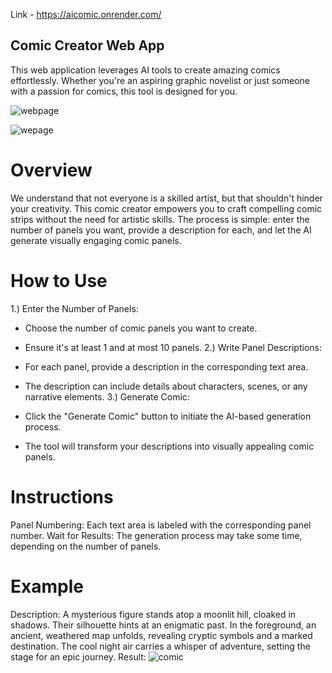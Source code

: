 Link - https://aicomic.onrender.com/
## Comic Creator Web App
This web application leverages AI tools to create amazing comics effortlessly. Whether you're an aspiring graphic novelist or just someone with a passion for comics, this tool is designed for you.

![webpage](https://github.com/MeRonak/ComicGenerator/assets/87123160/f4de8bf8-0203-4c9d-a6cb-7f412313fcd5)

![wepage](https://github.com/MeRonak/ComicGenerator/assets/87123160/ac1deada-761b-465a-aaba-7b3fa2e293d6)

# Overview
We understand that not everyone is a skilled artist, but that shouldn't hinder your creativity. This comic creator empowers you to craft compelling comic strips without the need for artistic skills. The process is simple: enter the number of panels you want, provide a description for each, and let the AI generate visually engaging comic panels.

# How to Use
1.) Enter the Number of Panels:

  - Choose the number of comic panels you want to create.
  - Ensure it's at least 1 and at most 10 panels.
2.) Write Panel Descriptions:

  - For each panel, provide a description in the corresponding text area.
  - The description can include details about characters, scenes, or any narrative elements.
3.) Generate Comic:

  - Click the "Generate Comic" button to initiate the AI-based generation process.
  - The tool will transform your descriptions into visually appealing comic panels.
# Instructions
Panel Numbering:
  Each text area is labeled with the corresponding panel number.
Wait for Results:
  The generation process may take some time, depending on the number of panels.
# Example
Description: A mysterious figure stands atop a moonlit hill, cloaked in shadows. Their silhouette hints at an enigmatic past. In the foreground, an ancient, weathered map unfolds, 
revealing cryptic symbols and a marked destination. The cool night air carries a whisper of adventure, setting the stage for an epic journey.
Result: ![comic](https://github.com/MeRonak/ComicGenerator/assets/87123160/cf6ee206-c5e7-471d-8619-d80d92038ad7)
